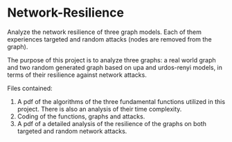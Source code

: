 # Network-Resilience
Analyze the network resilience of three graph models. Each of them experiences targeted and random attacks (nodes are removed from the graph).

The purpose of this project is to analyze three graphs: a real world graph and two random generated graph based on upa and urdos-renyi models, in terms of their resilience against network attacks. 

Files contained: 
1. A pdf of the algorithms of the three fundamental functions utilized in this project. There is also an analysis of their time complexity. 
2. Coding of the functions, graphs and attacks. 
3. A pdf of a detailed analysis of the resilience of the graphs on both targeted and random network attacks. 
